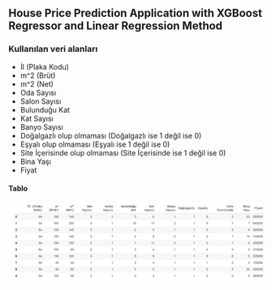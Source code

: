 ## House Price Prediction Application with XGBoost Regressor and Linear Regression Method

### Kullanılan veri alanları
- İl (Plaka Kodu)
- m^2 (Brüt)
-  m^2 (Net)
- Oda Sayısı
- Salon Sayısı
- Bulunduğu Kat
- Kat Sayısı
- Banyo Sayısı
- Doğalgazlı olup olmaması (Doğalgazlı ise 1 değil ise 0)
- Eşyalı olup olmaması (Eşyalı ise 1 değil ise 0)
- Site İçerisinde olup olmaması (Site İçerisinde ise 1 değil ise 0)
- Bina Yaşı
- Fiyat

#### Tablo 
<img src="images/data_information.png" width="700"/>
